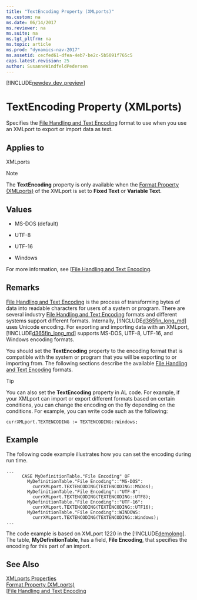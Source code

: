 ```yaml
---
title: "TextEncoding Property (XMLports)"
ms.custom: na
ms.date: 06/14/2017
ms.reviewer: na
ms.suite: na
ms.tgt_pltfrm: na
ms.topic: article
ms.prod: "dynamics-nav-2017"
ms.assetid: cecfed61-dfea-4eb7-be2c-5b5091f765c5
caps.latest.revision: 25
author: SusanneWindfeldPedersen
---
```


[!INCLUDE[newdev_dev_preview](../includes/newdev_dev_preview.md)]

# TextEncoding Property (XMLports)
Specifies the [File Handling and Text Encoding](../devenv-file-handling-and-text-encoding.md) format to use when you use an XMLport to export or import data as text.  
  
## Applies to  
 XMLports  
  
> [!NOTE]  
>  The **TextEncoding** property is only available when the [Format Property \(XMLports\)](devenv-format-xmlports-property.md) of the XMLport is set to **Fixed Text** or **Variable Text**.  
  
## Values  
  
-   MS-DOS \(default\)  
  
-   UTF-8  
  
-   UTF-16  
  
-   Windows  
  
 For more information, see [[File Handling and Text Encoding](../devenv-file-handling-and-text-encoding.md).  
  
## Remarks  
 [File Handling and Text Encoding](../devenv-file-handling-and-text-encoding.md) is the process of transforming bytes of data into readable characters for users of a system or program. There are several industry [File Handling and Text Encoding](../devenv-file-handling-and-text-encoding.md) formats and different systems support different formats. Internally, [!INCLUDE[d365fin_long_md](../includes/d365fin_long_md.md)] uses Unicode encoding. For exporting and importing data with an XMLport, [!INCLUDE[d365fin_long_md](../includes/d365fin_long_md.md)] supports MS-DOS, UTF-8, UTF-16, and Windows encoding formats.  
  
 You should set the **TextEncoding** property to the encoding format that is compatible with the system or program that you will be exporting to or importing from. The following sections describe the available [File Handling and Text Encoding](../devenv-file-handling-and-text-encoding.md) formats.  
  
> [!TIP]  
>  You can also set the **TextEncoding** property in AL code. For example, if your XMLport can import or export different formats based on certain conditions, you can change the encoding on the fly depending on the conditions. For example, you can write code such as the following:  
>   
>  `currXMLport.TEXTENCODING := TEXTENCODING::Windows;`  
  
## Example  
 The following code example illustrates how you can set the encoding during run time.  
  
```  
...  
      CASE MyDefinitionTable."File Encoding" OF  
        MyDefinitionTable."File Encoding"::"MS-DOS":  
          currXMLport.TEXTENCODING(TEXTENCODING::MSDos);  
        MyDefinitionTable."File Encoding"::"UTF-8":  
          currXMLport.TEXTENCODING(TEXTENCODING::UTF8);  
        MyDefinitionTable."File Encoding"::"UTF-16":  
          currXMLport.TEXTENCODING(TEXTENCODING::UTF16);  
        MyDefinitionTable."File Encoding"::WINDOWS:  
          currXMLport.TEXTENCODING(TEXTENCODING::Windows);  
...  
```  
  
 The code example is based on XMLport 1220 in the [!INCLUDE[demolong](../includes/demolong_md.md)]. The table, **MyDefinitionTable**, has a field, **File Encoding**, that specifies the encoding for this part of an import.  
  
## See Also  
 [XMLports Properties](devenv-XMLport-properties.md)   
 [Format Property \(XMLports\)](devenv-format-xmlports-property.md)   
 [[File Handling and Text Encoding](../devenv-file-handling-and-text-encoding.md)
 <!-- [Text Encoding](../devenv-Text-Encoding.md) 
 [How to: Create XMLports](How-to--Create-XMLports.md)  
 [Walkthrough: Importing Data from Text Files to Tables](Walkthrough--Importing-Data-from-Text-Files-to-Tables.md) -->